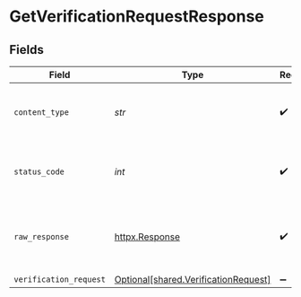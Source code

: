 # GetVerificationRequestResponse


## Fields

| Field                                                                              | Type                                                                               | Required                                                                           | Description                                                                        |
| ---------------------------------------------------------------------------------- | ---------------------------------------------------------------------------------- | ---------------------------------------------------------------------------------- | ---------------------------------------------------------------------------------- |
| `content_type`                                                                     | *str*                                                                              | :heavy_check_mark:                                                                 | HTTP response content type for this operation                                      |
| `status_code`                                                                      | *int*                                                                              | :heavy_check_mark:                                                                 | HTTP response status code for this operation                                       |
| `raw_response`                                                                     | [httpx.Response](https://www.python-httpx.org/api/#response)                       | :heavy_check_mark:                                                                 | Raw HTTP response; suitable for custom response parsing                            |
| `verification_request`                                                             | [Optional[shared.VerificationRequest]](../../models/shared/verificationrequest.md) | :heavy_minus_sign:                                                                 | Successful                                                                         |